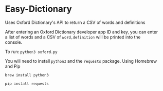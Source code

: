 # Easy-Dictionary
Uses Oxford Dictionary's API to return a CSV of words and definitions

After entering an Oxford Dictionary developer app ID and key, you can enter a list of words and a CSV of `word,definition` will be printed into the console.

To run: `python3 oxford.py`

You will need to install `python3` and the `requests` package.
Using Homebrew and Pip

`brew install python3`

`pip install requests`